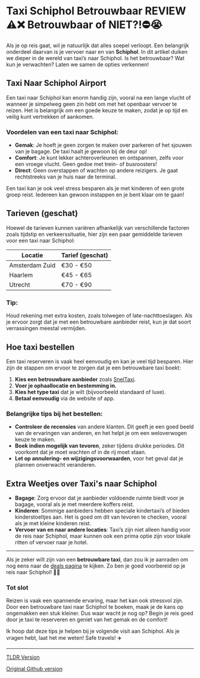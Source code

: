 # Taxi Schiphol Betrouwbaar REVIEW ⚠️❌ Betrouwbaar of NIET?!⛔️😭

Als je op reis gaat, wil je natuurlijk dat alles soepel verloopt. Een belangrijk onderdeel daarvan is je vervoer naar en van **Schiphol**. In dit artikel duiken we dieper in de wereld van taxi’s naar Schiphol. Is het betrouwbaar? Wat kun je verwachten? Laten we samen de opties verkennen!

## Taxi Naar Schiphol Airport

Een taxi naar Schiphol kan enorm handig zijn, vooral na een lange vlucht of wanneer je simpelweg geen zin hebt om met het openbaar vervoer te reizen. Het is belangrijk om een goede keuze te maken, zodat je op tijd en veilig kunt vertrekken of aankomen.

### Voordelen van een taxi naar Schiphol:

- **Gemak**: Je hoeft je geen zorgen te maken over parkeren of het sjouwen van je bagage. De taxi haalt je gewoon bij de deur op!
- **Comfort**: Je kunt lekker achteroverleunen en ontspannen, zelfs voor een vroege vlucht. Geen gedoe met trein- of busroosters!
- **Direct**: Geen overstappen of wachten op andere reizigers. Je gaat rechtstreeks van je huis naar de terminal.

Een taxi kan je ook veel stress besparen als je met kinderen of een grote groep reist. Iedereen kan gewoon instappen en je bent klaar om te gaan!

## Tarieven (geschat)

Hoewel de tarieven kunnen variëren afhankelijk van verschillende factoren zoals tijdstip en verkeerssituatie, hier zijn een paar gemiddelde tarieven voor een taxi naar Schiphol:

| Locatie        | Tarief (geschat) |
|----------------|------------------|
| Amsterdam Zuid | €30 - €50        |
| Haarlem        | €45 - €65        |
| Utrecht        | €70 - €90        |

### Tip: 

Houd rekening met extra kosten, zoals tolwegen of late-nachttoeslagen. Als je ervoor zorgt dat je met een betrouwbare aanbieder reist, kun je dat soort verrassingen meestal vermijden.

## Hoe taxi bestellen

Een taxi reserveren is vaak heel eenvoudig en kan je veel tijd besparen. Hier zijn de stappen om ervoor te zorgen dat je een betrouwbare taxi boekt:

1. **Kies een betrouwbare aanbieder** zoals [SnelTaxi](https://132.nl/SnelTaxi).
2. **Voer je ophaallocatie en bestemming in.**
3. **Kies het type taxi** dat je wilt (bijvoorbeeld standaard of luxe).
4. **Betaal eenvoudig** via de website of app.

### Belangrijke tips bij het bestellen:

- **Controleer de recensies** van andere klanten. Dit geeft je een goed beeld van de ervaringen van anderen, en het helpt je om een weloverwogen keuze te maken.
- **Boek indien mogelijk van tevoren**, zeker tijdens drukke periodes. Dit voorkomt dat je moet wachten of in de rij moet staan.
- **Let op annulering- en wijzigingsvoorwaarden**, voor het geval dat je plannen onverwacht veranderen.

## Extra Weetjes over Taxi's naar Schiphol

- **Bagage**: Zorg ervoor dat je aanbieder voldoende ruimte biedt voor je bagage, vooral als je met meerdere koffers reist.
- **Kinderen**: Sommige aanbieders hebben speciale kindertaxi’s of bieden kinderstoeltjes aan. Het is goed om dit van tevoren te checken, vooral als je met kleine kinderen reist.
- **Vervoer van en naar andere locaties**: Taxi’s zijn niet alleen handig voor de reis naar Schiphol, maar kunnen ook een prima optie zijn voor lokale ritten of vervoer naar je hotel.

---

Als je zeker wilt zijn van een **betrouwbare taxi**, dan zou ik je aanraden om nog eens naar de [deals pagina](https://132.nl/SnelTaxi) te kijken. Zo ben je goed voorbereid op je reis naar Schiphol! 🚖✨

### Tot slot

Reizen is vaak een spannende ervaring, maar het kan ook stressvol zijn. Door een betrouwbare taxi naar Schiphol te boeken, maak je de kans op ongemakken een stuk kleiner. Dus waar wacht je nog op? Begin je reis goed door je taxi te reserveren en geniet van het gemak en de comfort! 

Ik hoop dat deze tips je helpen bij je volgende visit aan Schiphol. Als je vragen hebt, laat het me weten! Safe travels! ✈️

---
[TLDR Version](https://gist.github.com/jansensebastian/9362640daa9be692e1dd27be614076fe)

[Original Github version](https://github.com/jansensebastian/taxi-schiphol-betrouwbaar-review-betrouwbaar-of-ni#readme)
